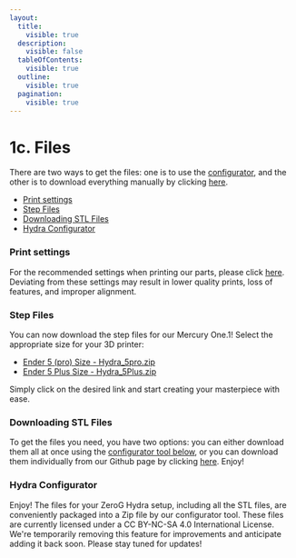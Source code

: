 ```yaml
---
layout:
  title:
    visible: true
  description:
    visible: false
  tableOfContents:
    visible: true
  outline:
    visible: true
  pagination:
    visible: true
---
```


# 1c. Files

There are two ways to get the files: one is to use the [configurator](https://docs.zerog.one/manual/build/hydra/printed_files#-hydra-configurator), and the other is to download everything manually by clicking [here](https://github.com/ZeroGDesign/docs/tree/gh-pages/docs/assets/stl/hydra).

* [Print settings](https://docs.zerog.one/manual/build/hydra/printed_files#print-settings)
* [Step Files](https://docs.zerog.one/manual/build/hydra/printed_files#step-files)
* [Downloading STL Files](https://docs.zerog.one/manual/build/hydra/printed_files#downloading-stl-files)
* [Hydra Configurator](https://docs.zerog.one/manual/build/hydra/printed_files#hydra-configurator)

### Print settings <a href="#print-settings" id="print-settings"></a>

For the recommended settings when printing our parts, please click [here](https://docs.zerog.one/standard/print/settings). Deviating from these settings may result in lower quality prints, loss of features, and improper alignment.

### Step Files <a href="#step-files" id="step-files"></a>

You can now download the step files for our Mercury One.1! Select the appropriate size for your 3D printer:

* [Ender 5 (pro) Size - Hydra\_5pro.zip](https://docs.zerog.one/assets/stl/hydra/Hydra_5pro.zip)
* [Ender 5 Plus Size - Hydra\_5Plus.zip](https://docs.zerog.one/assets/stl/hydra/Hydra_5Plus.zip)

Simply click on the desired link and start creating your masterpiece with ease.

### Downloading STL Files <a href="#downloading-stl-files" id="downloading-stl-files"></a>

To get the files you need, you have two options: you can either download them all at once using the [configurator tool below](https://docs.zerog.one/manual/build/hydra/printed_files#-hydra-configurator), or you can download them individually from our Github page by clicking [here](https://github.com/ZeroGDesign/docs/tree/gh-pages/docs/assets/stl/hydra). Enjoy!

### Hydra Configurator <a href="#hydra-configurator" id="hydra-configurator"></a>

Enjoy! The files for your ZeroG Hydra setup, including all the STL files, are conveniently packaged into a Zip file by our configurator tool. These files are currently licensed under a CC BY-NC-SA 4.0 International License. We're temporarily removing this feature for improvements and anticipate adding it back soon. Please stay tuned for updates!

